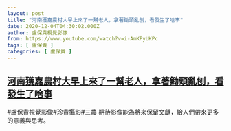 ```yaml
---
layout: post
title: "河南獲嘉農村大早上來了一幫老人，拿著鋤頭亂刨，看發生了啥事"
date: 2020-12-04T04:30:02.000Z
author: 盧保貴視覺影像
from: https://www.youtube.com/watch?v=i-AmKPyUKPc
tags: [ 盧保貴 ]
categories: [ 盧保貴 ]
---
```

<!--1607056202000-->
[河南獲嘉農村大早上來了一幫老人，拿著鋤頭亂刨，看發生了啥事](https://www.youtube.com/watch?v=i-AmKPyUKPc)
------

<div>
#盧保貴視覺影像#珍貴攝影#三農 期待影像能為將來保留文獻，給人們帶來更多的意義與思考。
</div>
